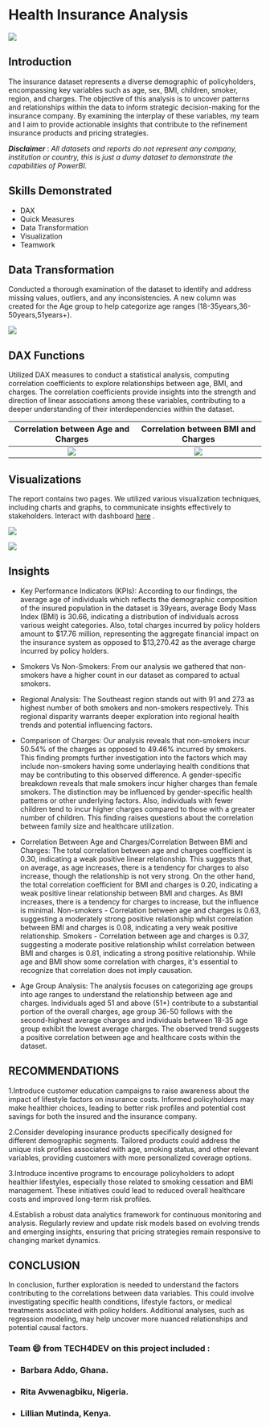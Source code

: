 # Health Insurance Analysis

![](intro_image)

## Introduction

The insurance dataset represents a diverse demographic of policyholders, encompassing key variables such as age, sex, BMI, children, smoker, region, and charges. 
The objective of this analysis is to uncover patterns and relationships within the data to inform strategic decision-making for the insurance company. By examining the interplay of these variables, my team and I aim to provide actionable insights that contribute to the refinement insurance products and pricing strategies.

**_Disclaimer_** : _All datasets and reports do not represent any company, institution or country, this is just a dumy dataset to demonstrate the capabilities of PowerBI._

## Skills Demonstrated

- DAX
- Quick Measures
- Data Transformation
- Visualization
- Teamwork


## Data Transformation

Conducted a thorough examination of the dataset to identify and address missing values, outliers, and any inconsistencies. A new column was created for the Age group to help categorize age ranges (18-35years,36-50years,51years+).

![](data_cleaning.png)

## DAX Functions
Utilized DAX measures to conduct a statistical analysis, computing correlation coefficients to explore relationships between age, BMI, and charges. The correlation coefficients provide insights into the strength and direction of linear associations among these variables, contributing to a deeper understanding of their interdependencies within the dataset.

Correlation between Age and Charges  |    Correlation between BMI and Charges
:-----------------------------------:|:-------------------------------------:
![](dax_1.png)                       | ![](dax_2.png)

## Visualizations

The report contains two pages. We utilized various visualization techniques, including charts and graphs, to communicate insights effectively to stakeholders. Interact with dashboard [here]( https://www.novypro.com/project/health-insurance-analysis-1) .

![](report_1.PNG)

![](report_2.PNG)

## Insights

- Key Performance Indicators (KPIs):
  According to our findings, the average age of individuals which reflects the demographic composition of the insured population in the dataset is 39years, average Body Mass Index (BMI) is 30.66, indicating a distribution of individuals across various weight categories. Also, total charges incurred by policy holders amount to $17.76 million, representing the aggregate financial impact on the insurance system as opposed to $13,270.42 as the average charge incurred by policy holders.

- Smokers Vs Non-Smokers:
  From our analysis we gathered that non-smokers have a higher count in our dataset as compared to actual smokers.

- Regional Analysis: 
The Southeast region stands out with 91 and 273 as highest number of both smokers and non-smokers respectively. This regional disparity warrants deeper exploration into regional health trends and potential influencing factors.

- Comparison of Charges:
Our analysis reveals that non-smokers incur 50.54% of the charges as opposed to 49.46% incurred by smokers. This finding prompts further investigation into the factors which may include non-smokers having some underlaying health conditions that may be contributing to this observed difference. A gender-specific breakdown reveals that male smokers incur higher charges than female smokers. The distinction may be influenced by gender-specific health patterns or other underlying factors. Also, individuals with fewer children tend to incur higher charges compared to those with a greater number of children. This finding raises questions about the correlation between family size and healthcare utilization.


- Correlation Between Age and Charges/Correlation Between BMI and Charges:
The total correlation between age and charges coefficient is 0.30, indicating a weak positive linear relationship. This suggests that, on average, as age increases, there is a tendency for charges to also increase, though the relationship is not very strong. On the other hand, the total correlation coefficient for BMI and charges is 0.20, indicating a weak positive linear relationship between BMI and charges. As BMI increases, there is a tendency for charges to increase, but the influence is minimal.
Non-smokers - Correlation between age and charges is 0.63, suggesting a moderately strong positive relationship whilst correlation between BMI and charges is 0.08, indicating a very weak positive relationship.
Smokers - Correlation between age and charges is 0.37, suggesting a moderate positive relationship whilst correlation between BMI and charges is 0.81, indicating a strong positive relationship. While age and BMI show some correlation with charges, it's essential to recognize that correlation does not imply causation.

- Age Group Analysis: The analysis focuses on categorizing age groups into age ranges to understand the relationship between age and charges. Individuals aged 51 and above (51+) contribute to a substantial portion of the overall charges, age group 36-50 follows with the second-highest average charges and individuals between 18-35 age group exhibit the lowest average charges. The observed trend suggests a positive correlation between age and healthcare costs within the dataset.


## RECOMMENDATIONS
1.Introduce customer education campaigns to raise awareness about the impact of lifestyle factors on insurance costs. Informed policyholders may make healthier choices, leading to better risk profiles and potential cost savings for both the insured and the insurance company.

2.Consider developing insurance products specifically designed for different demographic segments. Tailored products could address the unique risk profiles associated with age, smoking status, and other relevant variables, providing customers with more personalized coverage options.

3.Introduce incentive programs to encourage policyholders to adopt healthier lifestyles, especially those related to smoking cessation and BMI management. These initiatives could lead to reduced overall healthcare costs and improved long-term risk profiles.

4.Establish a robust data analytics framework for continuous monitoring and analysis. Regularly review and update risk models based on evolving trends and emerging insights, ensuring that pricing strategies remain responsive to changing market dynamics.

## CONCLUSION
In conclusion, further exploration is needed to understand the factors contributing to the correlations between data variables. This could involve investigating specific health conditions, lifestyle factors, or medical treatments associated with policy holders.
Additional analyses, such as regression modeling, may help uncover more nuanced relationships and potential causal factors.

 ### Team 😄 from TECH4DEV on this project included :
- ### Barbara Addo, Ghana.
- ### Rita Avwenagbiku, Nigeria.
- ### Lillian Mutinda, Kenya.

  







  
